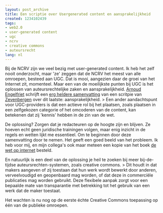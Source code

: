 ```yaml
---
layout: post_archive
title: Een scriptie over Usergenerated content en aansprakelijkheid
created: 1234102439
tags:
- web2.0
- user-generated content
- ugc
- ncrv
- creative commons
- auteursrecht
lang: nl
---
```

Bij de NCRV zijn we veel bezig met user-generated content. Ik heb het zelf nooit onderzocht, maar 'ze' zeggen dat de NCRV het meest van alle omroepen, besteed aan UGC. Dat is mooi, aangezien daar de groei van het Internet zit, momenteel. Maar een van de moeilijkste punten bij UGC is het oplossen van auteursrechtelijke zaken en aansprakelijkheid. [Arnoud Engelfriet](http://www.arnoud.engelfriet.net/) schrijft een [erg heldere samenvatting](http://www.iusmentis.com/aansprakelijkheid/providers/user-generated-content/) van een scritpie van [Zevenbergen](http://www.iusmentis.com/aansprakelijkheid/providers/user-generated-content/scriptie-zevenbergen-aansprakelijkheid-user-generated-content-providers.pdf) over dit laatste: aansprakelijkheid. > Een ander aandachtspunt voor UGC-providers is dat een actieve rol bij het plaatsen, zoals plaatsen in een zelfgekozen categorie of het omcoderen van de content, kan betekenen dat zij 'kennis' hebben in de zin van de wet.

De oplossing? Zorgen dat je redacteuren op de hoogte zijn en blijven. Ze hoeven echt geen juridische trainingen volgen, maar enig inzicht in de regels en wetten lijkt me essentieel. Om te beginnen door deze samenvatting door te nemen. Het geeft een goed beeld van het probleem. Ik heb voor mij, en mijn collega's ook maar meteen een kopie van het boek [de wet op internet](http://www.lulu.com/content/3491728) besteld.

En natuurlijk is een deel van de oplossing je heil te zoeken bij meer bij-de-tijdse auteursrechten-systemen, zoals creative commons. > Dit houdt in dat makers aangeven of zij toestaan dat hun werk wordt bewerkt door anderen, verveelvoudigd en geopenbaard mag worden, of dat deze in commerciële publicaties mag worden gebruikt. Deze flexibele aanpak zorgt voor een bepaalde mate van transparantie met betrekking tot het gebruik van een werk dat de maker toestaat.

Het wachten is nu nog op de eerste échte Creative Commons toepassing op één van de publieke omroepen.
